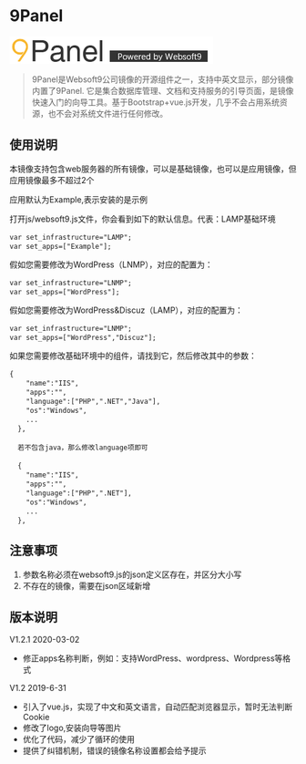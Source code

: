 # 9Panel

![](images/icon/websoft9-imagepanel.png)
> 9Panel是Websoft9公司镜像的开源组件之一，支持中英文显示，部分镜像内置了9Panel. 它是集合数据库管理、文档和支持服务的引导页面，是镜像快速入门的向导工具。基于Bootstrap+vue.js开发，几乎不会占用系统资源，也不会对系统文件进行任何修改。

## 使用说明

本镜像支持包含web服务器的所有镜像，可以是基础镜像，也可以是应用镜像，但应用镜像最多不超过2个

应用默认为Example,表示安装的是示例

打开js/websoft9.js文件，你会看到如下的默认信息。代表：LAMP基础环境
```
var set_infrastructure="LAMP";
var set_apps=["Example"];
```

假如您需要修改为WordPress（LNMP），对应的配置为：
```
var set_infrastructure="LNMP";
var set_apps=["WordPress"];
```

假如您需要修改为WordPress&Discuz（LAMP），对应的配置为：
```
var set_infrastructure="LNMP";
var set_apps=["WordPress","Discuz"];
```

如果您需要修改基础环境中的组件，请找到它，然后修改其中的参数：

```
{
    "name":"IIS",
    "apps":"",
    "language":["PHP",".NET","Java"],
    "os":"Windows",
    ...
  },

  若不包含java，那么修改language项即可

  {
    "name":"IIS",
    "apps":"",
    "language":["PHP",".NET"],
    "os":"Windows",
    ...
  },

```

## 注意事项
1. 参数名称必须在websoft9.js的json定义区存在，并区分大小写
2. 不存在的镜像，需要在json区域新增

## 版本说明

V1.2.1  2020-03-02
* 修正apps名称判断，例如：支持WordPress、wordpress、Wordpress等格式

V1.2  2019-6-31
* 引入了vue.js，实现了中文和英文语言，自动匹配浏览器显示，暂时无法判断Cookie
* 修改了logo,安装向导等图片
* 优化了代码，减少了循环的使用
* 提供了纠错机制，错误的镜像名称设置都会给予提示
